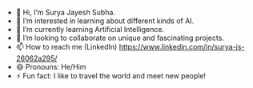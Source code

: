 - 👋 Hi, I’m Surya Jayesh Subha.
- 🤖 I’m interested in learning about different kinds of AI.
- 🌱 I’m currently learning Artificial Intelligence.
- 💞️ I’m looking to collaborate on unique and fascinating projects.
- 📫 How to reach me (LinkedIn) https://www.linkedin.com/in/surya-js-26062a295/
- 😄 Pronouns: He/Him
- ⚡ Fun fact: I like to travel the world and meet new people!

<!---
Suryajs05/Suryajs05 is a ✨ special ✨ repository because its `README.md` (this file) appears on your GitHub profile.
You can click the Preview link to take a look at your changes.
--->
